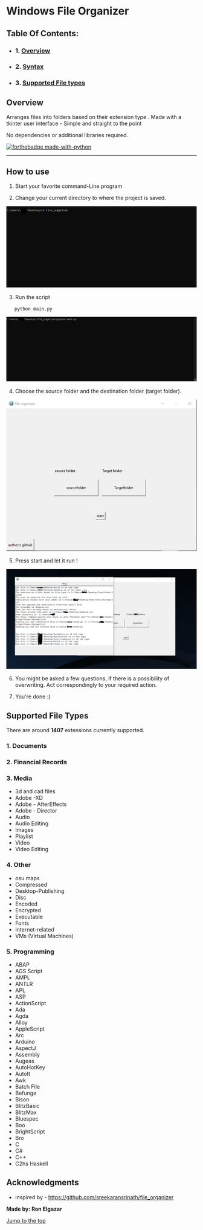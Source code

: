 # Windows File Organizer
## Table Of Contents:

- ### 1. [Overview](#overview)
- ### 2. [Syntax](#how-to-use)
- ### 3. [Supported File types](#supported-file-types)

## Overview

Arranges files into folders based on their extension type .
Made with a tkinter user interface - Simple and straight to the point

No dependencies or additional libraries required.

[![forthebadge made-with-python](http://ForTheBadge.com/images/badges/made-with-python.svg)](https://www.python.org/)


---
## How to use
1. Start your favorite command-Line program

2. Change your current directory to where the project is saved.

![picture](Images/step1.png)

3. Run the script
```shell 
   python main.py
```
![picture](Images/step2.png)

4. Choose the source folder and the destination folder (target folder).

![picture](Images/ui.png)

5. Press start and let it run !

![picture](Images/start.png)

6. You might be asked a few questions, if there is a possibility of 
overwriting. Act correspondingly to your required action.

7. You're done :)



## Supported File Types

There are around **1407** extensions currently supported.

### 1. Documents

### 2. Financial Records

### 3. Media 
   - 3d and cad files
   - Adobe -XD
   - Adobe - AfterEffects
   - Adobe - Director
   - Audio
   - Audio Editing
   - Images
   - Playlist
   - Video
   - Video Editing

### 4. Other
   - osu maps
   - Compressed
   - Desktop-Publishing
   - Disc
   - Encoded
   - Encrypted
   - Executable
   - Fonts
   - Internet-related
   - VMs (Virtual Machines)

### 5. Programming

   - ABAP
   - AGS Script
   - AMPL
   - ANTLR
   - APL
   - ASP
   - ActionScript
   - Ada
   - Agda
   - Alloy
   - AppleScript
   - Arc
   - Arduino
   - AspectJ
   - Assembly
   - Augeas
   - AutoHotKey
   - AutoIt
   - Awk
   - Batch File
   - Befunge
   - Bison
   - BlitzBasic
   - BlitzMax
   - Bluespec
   - Boo
   - BrightScript
   - Bro
   - C
   - C#
   - C++
   - C2hs Haskell

## Acknowledgments
 -   inspired by - https://github.com/sreekaransrinath/file_organizer 



 
**Made by: Ron Elgazar**

[Jump to the top](#table-of-contents)

